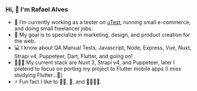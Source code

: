### Hi, 👋 I'm Rafael Alves


- 🔭 I’m currently working as a tester on <a href="https://www.utest.com/">uTest</a>, running small e-commerce, and doing small freelancer jobs.
- 🌱 My goal is to specialize in marketing, design, and product creation for the web.
- 💻 I know about QA Manual Tests, Javascript, Node, Express, Vue, Nuxt, Strapi v4, Puppeteer, Dart, Flutter, and going on!
- 👷🏽‍♂️ My current stack are Nuxt 3, Strapi v4, and Puppeteer, later I pretend to focus on porting my project to Flutter mobile apps (I miss studying Flutter...💙). 
- ⚡ Fun fact I like to 💪🏽, 🎸, and 👨🏽‍🍳🥖.


